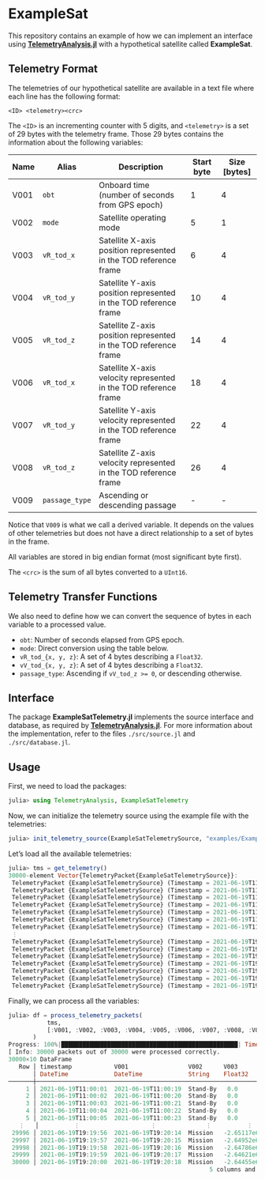 # ExampleSat

This repository contains an example of how we can implement an interface using
[**TelemetryAnalysis.jl**](https://github.com/JuliaSpace/TelemetryAnalysis.jl) with a
hypothetical satellite called **ExampleSat**.

## Telemetry Format

The telemetries of our hypothetical satellite are available in a text file where each line
has the following format:

```text
<ID> <telemetry><crc>
```

The `<ID>` is an incrementing counter with 5 digits, and `<telemetry>` is a set of 29 bytes
with the telemetry frame. Those 29 bytes contains the information about the following
variables:

| Name | Alias          | Description                                                      | Start byte | Size [bytes] |
| ---- | -------------- | ---------------------------------------------------------------- | ---------- | ------------ |
| V001 | `obt`          | Onboard time (number of seconds from GPS epoch)                  | 1          | 4            |
| V002 | `mode`         | Satellite operating mode                                         | 5          | 1            |
| V003 | `vR_tod_x`     | Satellite X-axis position represented in the TOD reference frame | 6          | 4            |
| V004 | `vR_tod_y`     | Satellite Y-axis position represented in the TOD reference frame | 10         | 4            |
| V005 | `vR_tod_z`     | Satellite Z-axis position represented in the TOD reference frame | 14         | 4            |
| V006 | `vR_tod_x`     | Satellite X-axis velocity represented in the TOD reference frame | 18         | 4            |
| V007 | `vR_tod_y`     | Satellite Y-axis velocity represented in the TOD reference frame | 22         | 4            |
| V008 | `vR_tod_z`     | Satellite Z-axis velocity represented in the TOD reference frame | 26         | 4            |
| V009 | `passage_type` | Ascending or descending passage                                  | -          | -            |

Notice that `V009` is what we call a derived variable. It depends on the values of other
telemetries but does not have a direct relationship to a set of bytes in the frame.

All variables are stored in big endian format (most significant byte first).

The `<crc>` is the sum of all bytes converted to a `UInt16`.

## Telemetry Transfer Functions

We also need to define how we can convert the sequence of bytes in each variable to a
processed value.

- `obt`: Number of seconds elapsed from GPS epoch.
- `mode`: Direct conversion using the table below.
- `vR_tod_{x, y, z}`: A set of 4 bytes describing a `Float32`.
- `vV_tod_{x, y, z}`: A set of 4 bytes describing a `Float32`.
- `passage_type`: Ascending if `vV_tod_z >= 0`, or descending otherwise.

## Interface

The package **ExampleSatTelemetry.jl** implements the source interface and database, as
required by [**TelemetryAnalysis.jl**](https://github.com/JuliaSpace/TelemetryAnalysis.jl).
For more information about the implementation, refer to the files `./src/source.jl` and
`./src/database.jl`.

## Usage

First, we need to load the packages:

```jl
julia> using TelemetryAnalysis, ExampleSatTelemetry
```

Now, we can initialize the telemetry source using the example file with the telemetries:

```jl
julia> init_telemetry_source(ExampleSatTelemetrySource, "examples/ExampleSatTelemetry.txt")
```

Let’s load all the available telemetries:

```jl
julia> tms = get_telemetry()
30000-element Vector{TelemetryPacket{ExampleSatTelemetrySource}}:
 TelemetryPacket {ExampleSatTelemetrySource} (Timestamp = 2021-06-19T11:00:01, 31 bytes)
 TelemetryPacket {ExampleSatTelemetrySource} (Timestamp = 2021-06-19T11:00:02, 31 bytes)
 TelemetryPacket {ExampleSatTelemetrySource} (Timestamp = 2021-06-19T11:00:03, 31 bytes)
 TelemetryPacket {ExampleSatTelemetrySource} (Timestamp = 2021-06-19T11:00:04, 31 bytes)
 TelemetryPacket {ExampleSatTelemetrySource} (Timestamp = 2021-06-19T11:00:05, 31 bytes)
 TelemetryPacket {ExampleSatTelemetrySource} (Timestamp = 2021-06-19T11:00:06, 31 bytes)
 TelemetryPacket {ExampleSatTelemetrySource} (Timestamp = 2021-06-19T11:00:07, 31 bytes)
 ⋮
 TelemetryPacket {ExampleSatTelemetrySource} (Timestamp = 2021-06-19T19:19:54, 31 bytes)
 TelemetryPacket {ExampleSatTelemetrySource} (Timestamp = 2021-06-19T19:19:55, 31 bytes)
 TelemetryPacket {ExampleSatTelemetrySource} (Timestamp = 2021-06-19T19:19:56, 31 bytes)
 TelemetryPacket {ExampleSatTelemetrySource} (Timestamp = 2021-06-19T19:19:57, 31 bytes)
 TelemetryPacket {ExampleSatTelemetrySource} (Timestamp = 2021-06-19T19:19:58, 31 bytes)
 TelemetryPacket {ExampleSatTelemetrySource} (Timestamp = 2021-06-19T19:19:59, 31 bytes)
 TelemetryPacket {ExampleSatTelemetrySource} (Timestamp = 2021-06-19T19:20:00, 31 bytes)
```

Finally, we can process all the variables:

```jl
julia> df = process_telemetry_packets(
           tms,
           [:V001, :V002, :V003, :V004, :V005, :V006, :V007, :V008, :V009]
       )
Progress: 100%|██████████████████████████████████████████████████| Time: 0:00:00
[ Info: 30000 packets out of 30000 were processed correctly.
30000×10 DataFrame
   Row │ timestamp            V001                 V002      V003        V004        V0 ⋯
       │ DateTime             DateTime             String    Float32     Float32     Fl ⋯
───────┼─────────────────────────────────────────────────────────────────────────────────
     1 │ 2021-06-19T11:00:01  2021-06-19T11:00:19  Stand-By   0.0         0.0        0. ⋯
     2 │ 2021-06-19T11:00:02  2021-06-19T11:00:20  Stand-By   0.0         0.0        0.
     3 │ 2021-06-19T11:00:03  2021-06-19T11:00:21  Stand-By   0.0         0.0        0.
     4 │ 2021-06-19T11:00:04  2021-06-19T11:00:22  Stand-By   0.0         0.0        0.
     5 │ 2021-06-19T11:00:05  2021-06-19T11:00:23  Stand-By   0.0         0.0        0. ⋯
   ⋮   │          ⋮                    ⋮              ⋮          ⋮           ⋮          ⋱
 29996 │ 2021-06-19T19:19:56  2021-06-19T19:20:14  Mission   -2.65117e6  -3.97796e6  5.
 29997 │ 2021-06-19T19:19:57  2021-06-19T19:20:15  Mission   -2.64952e6  -3.97254e6  5.
 29998 │ 2021-06-19T19:19:58  2021-06-19T19:20:16  Mission   -2.64786e6  -3.96712e6  5.
 29999 │ 2021-06-19T19:19:59  2021-06-19T19:20:17  Mission   -2.64621e6  -3.96169e6  5. ⋯
 30000 │ 2021-06-19T19:20:00  2021-06-19T19:20:18  Mission   -2.64455e6  -3.95625e6  5.
                                                         5 columns and 29990 rows omitted
```
